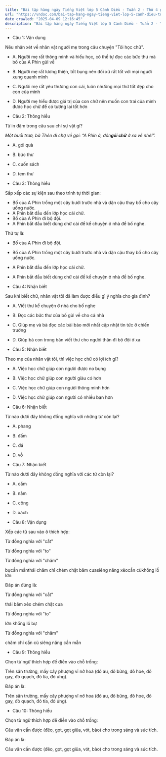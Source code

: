 ```yaml
---
title: "Bài tập hàng ngày Tiếng Việt lớp 5 Cánh Diều - Tuần 2 - Thứ 4 gồm các câu hỏi tổng hợp nội dung Đọc hiểu văn bản và Luyện từ và câu được học ở Tuần 2 trong chương trình Tiếng Việt lớp 5 Tập 1 Cánh Diều"
url: "https://vndoc.com/bai-tap-hang-ngay-tieng-viet-lop-5-canh-dieu-tuan-2-thu-4-326111"
date_crawled: "2025-04-09 12:16:45"
description: "Bài tập hàng ngày Tiếng Việt lớp 5 Cánh Diều - Tuần 2 - Thứ 4 gồm các câu hỏi tổng hợp nội dung Đọc hiểu văn bản và Luyện từ và câu được học ở Tuần 2 trong chương trình Tiếng Việt lớp 5 Tập 1 Cánh Diều"
---
```


* Câu 1:  Vận dụng

Nêu nhận xét về nhân vật người mẹ trong câu chuyện "Tôi học chữ".

  * A. Người mẹ rất thông minh và hiếu học, có thể tự đọc các bức thư mà bố của A Phin gửi về 
  * B. Người mẹ rất lương thiện, tốt bụng nên đối xử rất tốt với mọi người xung quanh mình 
  * C. Người mẹ rất yêu thương con cái, luôn nhường mọi thứ tốt đẹp cho con của mình 
  * D. Người mẹ hiểu được giá trị của con chữ nên muốn con trai của mình được học chữ để có tương lai tốt hơn 



* Câu 2:  Thông hiểu

Từ in đậm trong câu sau chỉ sự vật gì?

_Một buổi trưa, bà Thẻn đi chợ về gọi: “A Phin à, đón**gói chữ** ở xa về nhé!”._

  * A. gói quà 
  * B. bức thư 
  * C. cuốn sách 
  * D. tem thư 



* Câu 3:  Thông hiểu

Sắp xếp các sự kiện sau theo trình tự thời gian:

  * Bố của A Phin trồng một cây bưởi trước nhà và dặn cậu thay bố cho cây uống nước.
  * A Phin bắt đầu đến lớp học cái chữ.
  * Bố của A Phin đi bộ đội.
  * A Phin bắt đầu biết dùng chữ cái để kể chuyện ở nhà để bố nghe.



Thứ tự là:

  * Bố của A Phin đi bộ đội.
  * Bố của A Phin trồng một cây bưởi trước nhà và dặn cậu thay bố cho cây uống nước.
  * A Phin bắt đầu đến lớp học cái chữ.
  * A Phin bắt đầu biết dùng chữ cái để kể chuyện ở nhà để bố nghe.



* Câu 4:  Nhận biết

Sau khi biết chữ, nhân vật tôi đã làm được điều gì ý nghĩa cho gia đình?

  * A. Viết thư kể chuyện ở nhà cho bố nghe 
  * B. Đọc các bức thư của bố gửi về cho cả nhà 
  * C. Giúp mẹ và bà đọc các bài báo mới nhất cập nhật tin tức ở chiến trường 
  * D. Giúp bà con trong bản viết thư cho người thân đi bộ đội ở xa 



* Câu 5:  Nhận biết

Theo mẹ của nhân vật tôi, thì việc học chữ có lợi ích gì?

  * A. Việc học chữ giúp con người được no bụng 
  * B. Việc học chữ giúp con người giàu có hơn 
  * C. Việc học chữ giúp con người thông minh hơn 
  * D. Việc học chữ giúp con người có nhiều bạn hơn 



* Câu 6:  Nhận biết

Từ nào dưới đây không đồng nghĩa với những từ còn lại?

  * A. phang 
  * B. đấm 
  * C. đá 
  * D. vỗ 



* Câu 7:  Nhận biết

Từ nào dưới đây không đồng nghĩa với các từ còn lại?

  * A. cầm 
  * B. nắm 
  * C. cõng 
  * D. xách 



* Câu 8:  Vận dụng

Xếp các từ sau vào ô thích hợp:

Từ đồng nghĩa với "cắt"

Từ đồng nghĩa với "to"

Từ đồng nghĩa với "chăm"

bựcần mẫnthái chăm chỉ chém chặt băm cưasiêng năng xẻocần cùkhổng lồ lớn

Đáp án đúng là:

Từ đồng nghĩa với "cắt"

thái băm xẻo chém chặt cưa

Từ đồng nghĩa với "to"

lớn khổng lồ bự

Từ đồng nghĩa với "chăm"

chăm chỉ cần cù siêng năng cần mẫn

* Câu 9:  Thông hiểu

Chọn từ ngữ thích hợp để điền vào chỗ trống:

Trên sân trường, mấy cây phượng vĩ nở hoa (đỏ au, đỏ bừng, đỏ hoe, đỏ gay, đỏ quạch, đỏ tía, đỏ ửng).

Đáp án là:

Trên sân trường, mấy cây phượng vĩ nở hoa (đỏ au, đỏ bừng, đỏ hoe, đỏ gay, đỏ quạch, đỏ tía, đỏ ửng).

* Câu 10:  Thông hiểu

Chọn từ ngữ thích hợp để điền vào chỗ trống:

Câu văn cần được (đẽo, gọt, gọt giũa, vót, bào) cho trong sáng và súc tích.

Đáp án là:

Câu văn cần được (đẽo, gọt, gọt giũa, vót, bào) cho trong sáng và súc tích.
